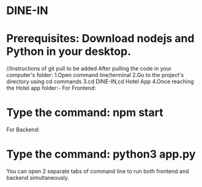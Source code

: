 # DINE-IN
# Prerequisites: Download nodejs and Python in your desktop.
//Instructions of git pull to be added
After pulling the code in your computer's folder:
1.Open command line/terminal
2.Go to the project's directory using cd commands
3.cd DINE-IN,cd Hotel App
4.Once reaching the Hotel app folder:-
For Frontend:
# Type the command: npm start
For Backend:
# Type the command: python3 app.py
You can open 2 separate tabs of command line to run both frontend and backend simultaneously.
